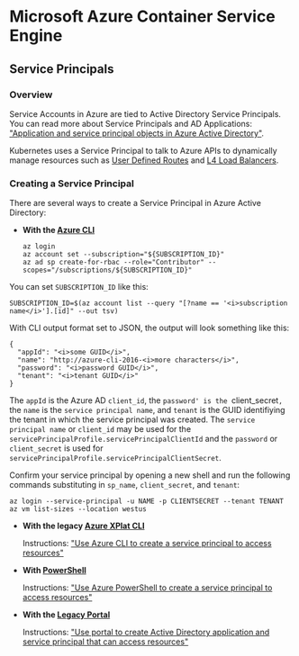 # Microsoft Azure Container Service Engine

## Service Principals

### Overview

Service Accounts in Azure are tied to Active Directory Service Principals. You can read more about
Service Principals and AD Applications: ["Application and service principal objects in Azure Active Directory"](https://azure.microsoft.com/en-us/documentation/articles/active-directory-application-objects/).

Kubernetes uses a Service Principal to talk to Azure APIs to dynamically manage
resources such as
[User Defined Routes](https://azure.microsoft.com/en-us/documentation/articles/virtual-networks-udr-overview/)
and [L4 Load Balancers](https://azure.microsoft.com/en-us/documentation/articles/load-balancer-overview/).

### Creating a Service Principal


There are several ways to create a Service Principal in Azure Active Directory:

* **With the [Azure CLI](https://github.com/Azure/azure-cli)**

   ```shell
   az login
   az account set --subscription="${SUBSCRIPTION_ID}"
   az ad sp create-for-rbac --role="Contributor" --scopes="/subscriptions/${SUBSCRIPTION_ID}"
   ```

You can set `SUBSCRIPTION_ID` like this:

```
SUBSCRIPTION_ID=$(az account list --query "[?name == '<i>subscription name</i>'].[id]" --out tsv)
```

With CLI output format set to JSON, the output will look something like this:

```
{
  "appId": "<i>some GUID</i>",
  "name": "http://azure-cli-2016-<i>more characters</i>",
  "password": "<i>password GUID</i>",
  "tenant": "<i>tenant GUID</i>"
}

```

The `appId` is the Azure AD `client_id`, the `password' is the `client_secret`, `the `name` is the `service principal name`, and `tenant` is the GUID identifiying the tenant in which the service principal was created.  The `service principal name` or `client_id` may be used for the `servicePrincipalProfile.servicePrincipalClientId` and the `password` or `client_secret` is used for `servicePrincipalProfile.servicePrincipalClientSecret`.



Confirm your service principal by opening a new shell and run the following commands substituting in `sp_name`, `client_secret`, and `tenant`:

   ```shell
   az login --service-principal -u NAME -p CLIENTSECRET --tenant TENANT
   az vm list-sizes --location westus
   ```

* **With the legacy [Azure XPlat CLI](https://github.com/Azure/azure-xplat-cli)**

   Instructions: ["Use Azure CLI to create a service principal to access resources"](https://azure.microsoft.com/en-us/documentation/articles/resource-group-authenticate-service-principal-cli/)

* **With [PowerShell](https://azure.microsoft.com/en-us/documentation/articles/resource-group-authenticate-service-principal-cli/)**

   Instructions: ["Use Azure PowerShell to create a service principal to access resources"](https://azure.microsoft.com/en-us/documentation/articles/resource-group-authenticate-service-principal-cli/)

* **With the [Legacy Portal](https://azure.microsoft.com/en-us/documentation/articles/resource-group-create-service-principal-portal/)**

   Instructions: ["Use portal to create Active Directory application and service principal that can access resources"](https://azure.microsoft.com/en-us/documentation/articles/resource-group-create-service-principal-portal/)
